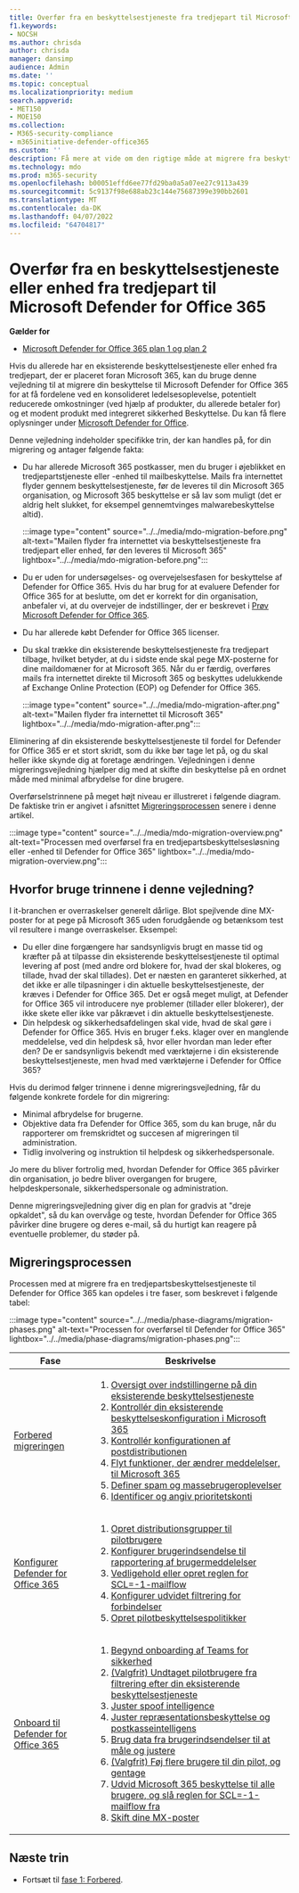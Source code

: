 ```yaml
---
title: Overfør fra en beskyttelsestjeneste fra tredjepart til Microsoft Defender for Office 365
f1.keywords:
- NOCSH
ms.author: chrisda
author: chrisda
manager: dansimp
audience: Admin
ms.date: ''
ms.topic: conceptual
ms.localizationpriority: medium
search.appverid:
- MET150
- MOE150
ms.collection:
- M365-security-compliance
- m365initiative-defender-office365
ms.custom: ''
description: Få mere at vide om den rigtige måde at migrere fra beskyttelsestjenester eller enheder fra tredjepart, f.eks. Google Postini, Barracuda Spam og Virus Firewall, eller Cisco IronPort for at Microsoft Defender for Office 365 beskyttelse.
ms.technology: mdo
ms.prod: m365-security
ms.openlocfilehash: b00051effd6ee77fd29ba0a5a07ee27c9113a439
ms.sourcegitcommit: 5c9137f98e688ab23c144e75687399e390bb2601
ms.translationtype: MT
ms.contentlocale: da-DK
ms.lasthandoff: 04/07/2022
ms.locfileid: "64704817"
---
```

# <a name="migrate-from-a-third-party-protection-service-or-device-to-microsoft-defender-for-office-365"></a>Overfør fra en beskyttelsestjeneste eller enhed fra tredjepart til Microsoft Defender for Office 365

**Gælder for**
- [Microsoft Defender for Office 365 plan 1 og plan 2](defender-for-office-365.md)

Hvis du allerede har en eksisterende beskyttelsestjeneste eller enhed fra tredjepart, der er placeret foran Microsoft 365, kan du bruge denne vejledning til at migrere din beskyttelse til Microsoft Defender for Office 365 for at få fordelene ved en konsolideret ledelsesoplevelse, potentielt reducerede omkostninger (ved hjælp af produkter, du allerede betaler for) og et modent produkt med integreret sikkerhed  Beskyttelse. Du kan få flere oplysninger under [Microsoft Defender for Office](https://www.microsoft.com/security/business/threat-protection/office-365-defender).

Denne vejledning indeholder specifikke trin, der kan handles på, for din migrering og antager følgende fakta:

- Du har allerede Microsoft 365 postkasser, men du bruger i øjeblikket en tredjepartstjeneste eller -enhed til mailbeskyttelse. Mails fra internettet flyder gennem beskyttelsestjeneste, før de leveres til din Microsoft 365 organisation, og Microsoft 365 beskyttelse er så lav som muligt (det er aldrig helt slukket, for eksempel gennemtvinges malwarebeskyttelse altid).

  :::image type="content" source="../../media/mdo-migration-before.png" alt-text="Mailen flyder fra internettet via beskyttelsestjeneste fra tredjepart eller enhed, før den leveres til Microsoft 365" lightbox="../../media/mdo-migration-before.png":::

- Du er uden for undersøgelses- og overvejelsesfasen for beskyttelse af Defender for Office 365. Hvis du har brug for at evaluere Defender for Office 365 for at beslutte, om det er korrekt for din organisation, anbefaler vi, at du overvejer de indstillinger, der er beskrevet i [Prøv Microsoft Defender for Office 365](try-microsoft-defender-for-office-365.md).

- Du har allerede købt Defender for Office 365 licenser.

- Du skal trække din eksisterende beskyttelsestjeneste fra tredjepart tilbage, hvilket betyder, at du i sidste ende skal pege MX-posterne for dine maildomæner for at Microsoft 365. Når du er færdig, overføres mails fra internettet direkte til Microsoft 365 og beskyttes udelukkende af Exchange Online Protection (EOP) og Defender for Office 365.

  :::image type="content" source="../../media/mdo-migration-after.png" alt-text="Mailen flyder fra internettet til Microsoft 365" lightbox="../../media/mdo-migration-after.png":::

Eliminering af din eksisterende beskyttelsestjeneste til fordel for Defender for Office 365 er et stort skridt, som du ikke bør tage let på, og du skal heller ikke skynde dig at foretage ændringen. Vejledningen i denne migreringsvejledning hjælper dig med at skifte din beskyttelse på en ordnet måde med minimal afbrydelse for dine brugere.

Overførselstrinnene på meget højt niveau er illustreret i følgende diagram. De faktiske trin er angivet i afsnittet [Migreringsprocessen](#the-migration-process) senere i denne artikel.

:::image type="content" source="../../media/mdo-migration-overview.png" alt-text="Processen med overførsel fra en tredjepartsbeskyttelsesløsning eller -enhed til Defender for Office 365" lightbox="../../media/mdo-migration-overview.png":::

## <a name="why-use-the-steps-in-this-guide"></a>Hvorfor bruge trinnene i denne vejledning?

I it-branchen er overraskelser generelt dårlige. Blot spejlvende dine MX-poster for at pege på Microsoft 365 uden forudgående og betænksom test vil resultere i mange overraskelser. Eksempel:

- Du eller dine forgængere har sandsynligvis brugt en masse tid og kræfter på at tilpasse din eksisterende beskyttelsestjeneste til optimal levering af post (med andre ord blokere for, hvad der skal blokeres, og tillade, hvad der skal tillades). Det er næsten en garanteret sikkerhed, at det ikke er alle tilpasninger i din aktuelle beskyttelsestjeneste, der kræves i Defender for Office 365. Det er også meget muligt, at Defender for Office 365 vil introducere nye problemer (tillader eller blokerer), der ikke skete eller ikke var påkrævet i din aktuelle beskyttelsestjeneste.
- Din helpdesk og sikkerhedsafdelingen skal vide, hvad de skal gøre i Defender for Office 365. Hvis en bruger f.eks. klager over en manglende meddelelse, ved din helpdesk så, hvor eller hvordan man leder efter den? De er sandsynligvis bekendt med værktøjerne i din eksisterende beskyttelsestjeneste, men hvad med værktøjerne i Defender for Office 365?

Hvis du derimod følger trinnene i denne migreringsvejledning, får du følgende konkrete fordele for din migrering:

- Minimal afbrydelse for brugerne.
- Objektive data fra Defender for Office 365, som du kan bruge, når du rapporterer om fremskridtet og succesen af migreringen til administration.
- Tidlig involvering og instruktion til helpdesk og sikkerhedspersonale.

Jo mere du bliver fortrolig med, hvordan Defender for Office 365 påvirker din organisation, jo bedre bliver overgangen for brugere, helpdeskpersonale, sikkerhedspersonale og administration.

Denne migreringsvejledning giver dig en plan for gradvis at "dreje opkaldet", så du kan overvåge og teste, hvordan Defender for Office 365 påvirker dine brugere og deres e-mail, så du hurtigt kan reagere på eventuelle problemer, du støder på.

## <a name="the-migration-process"></a>Migreringsprocessen

Processen med at migrere fra en tredjepartsbeskyttelsestjeneste til Defender for Office 365 kan opdeles i tre faser, som beskrevet i følgende tabel:

:::image type="content" source="../../media/phase-diagrams/migration-phases.png" alt-text="Processen for overførsel til Defender for Office 365" lightbox="../../media/phase-diagrams/migration-phases.png":::

|Fase|Beskrivelse|
|---|---|
|[Forbered migreringen](migrate-to-defender-for-office-365-prepare.md)|<ol><li>[Oversigt over indstillingerne på din eksisterende beskyttelsestjeneste](migrate-to-defender-for-office-365-prepare.md#inventory-the-settings-at-your-existing-protection-service)</li><li>[Kontrollér din eksisterende beskyttelseskonfiguration i Microsoft 365](migrate-to-defender-for-office-365-prepare.md#check-your-existing-protection-configuration-in-microsoft-365)</li><li>[Kontrollér konfigurationen af postdistributionen](migrate-to-defender-for-office-365-prepare.md#check-your-mail-routing-configuration)</li><li>[Flyt funktioner, der ændrer meddelelser, til Microsoft 365](migrate-to-defender-for-office-365-prepare.md#move-features-that-modify-messages-into-microsoft-365)</li><li>[Definer spam og massebrugeroplevelser](migrate-to-defender-for-office-365-prepare.md#define-spam-and-bulk-user-experiences)</li><li>[Identificer og angiv prioritetskonti](migrate-to-defender-for-office-365-prepare.md#identify-and-designate-priority-accounts)</li></ol>|
|[Konfigurer Defender for Office 365](migrate-to-defender-for-office-365-setup.md)|<ol><li>[Opret distributionsgrupper til pilotbrugere](migrate-to-defender-for-office-365-setup.md#step-1-create-distribution-groups-for-pilot-users)</li><li>[Konfigurer brugerindsendelse til rapportering af brugermeddelelser](migrate-to-defender-for-office-365-setup.md#step-2-configure-user-submission-for-user-message-reporting)</li><li>[Vedligehold eller opret reglen for SCL=-1-mailflow](migrate-to-defender-for-office-365-setup.md#step-3-maintain-or-create-the-scl-1-mail-flow-rule)</li><li>[Konfigurer udvidet filtrering for forbindelser](migrate-to-defender-for-office-365-setup.md#step-4-configure-enhanced-filtering-for-connectors)</li><li>[Opret pilotbeskyttelsespolitikker](migrate-to-defender-for-office-365-setup.md#step-5-create-pilot-protection-policies)</li></ol>|
|[Onboard til Defender for Office 365](migrate-to-defender-for-office-365-onboard.md)|<ol><li>[Begynd onboarding af Teams for sikkerhed](migrate-to-defender-for-office-365-onboard.md#step-1-begin-onboarding-security-teams)</li><li>[(Valgfrit) Undtaget pilotbrugere fra filtrering efter din eksisterende beskyttelsestjeneste](migrate-to-defender-for-office-365-onboard.md#step-2-optional-exempt-pilot-users-from-filtering-by-your-existing-protection-service)</li><li>[Juster spoof intelligence](migrate-to-defender-for-office-365-onboard.md#step-3-tune-spoof-intelligence)</li><li>[Juster repræsentationsbeskyttelse og postkasseintelligens](migrate-to-defender-for-office-365-onboard.md#step-4-tune-impersonation-protection-and-mailbox-intelligence)</li><li>[Brug data fra brugerindsendelser til at måle og justere](migrate-to-defender-for-office-365-onboard.md#step-5-use-data-from-user-submissions-to-measure-and-adjust)</li><li>[(Valgfrit) Føj flere brugere til din pilot, og gentage](migrate-to-defender-for-office-365-onboard.md#step-6-optional-add-more-users-to-your-pilot-and-iterate)</li><li>[Udvid Microsoft 365 beskyttelse til alle brugere, og slå reglen for SCL=-1-mailflow fra](migrate-to-defender-for-office-365-onboard.md#step-7-extend-microsoft-365-protection-to-all-users-and-turn-off-the-scl-1-mail-flow-rule)</li><li>[Skift dine MX-poster](migrate-to-defender-for-office-365-onboard.md#step-8-switch-your-mx-records)</li></ol>|

## <a name="next-step"></a>Næste trin

- Fortsæt til [fase 1: Forbered](migrate-to-defender-for-office-365-prepare.md).
